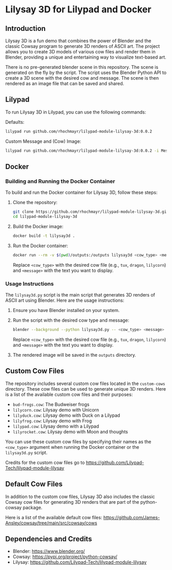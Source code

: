 # Lilysay 3D for Lilypad and Docker

## Introduction

Lilysay 3D is a fun demo that combines the power of Blender and the classic Cowsay program to generate 3D renders of ASCII art. The project allows you to create 3D models of various cow files and render them in Blender, providing a unique and entertaining way to visualize text-based art.

There is no pre-generated blender scene in this repository. The scene is generated on the fly by the script. The script uses the Blender Python API to create a 3D scene with the desired cow and message. The scene is then rendered as an image file that can be saved and shared.

## Lilypad

To run Lilysay 3D in Lilypad, you can use the following commands:

Defaults:

```sh
lilypad run github.com/rhochmayr/lilypad-module-lilysay-3d:0.0.2
```

Custom Message and (Cow) Image:

```sh	
lilypad run github.com/rhochmayr/lilypad-module-lilysay-3d:0.0.2 -i Message="Blender on Lilypad is fun!" -i Image="lilycorn"
```

## Docker

### Building and Running the Docker Container

To build and run the Docker container for Lilysay 3D, follow these steps:

1. Clone the repository:
   ```sh
   git clone https://github.com/rhochmayr/lilypad-module-lilysay-3d.git
   cd lilypad-module-lilysay-3d
   ```

2. Build the Docker image:
   ```sh
   docker build -t lilysay3d .
   ```

3. Run the Docker container:
   ```sh
   docker run --rm -v $(pwd)/outputs:/outputs lilysay3d <cow_type> <message>
   ```

   Replace `<cow_type>` with the desired cow file (e.g., `tux`, `dragon`, `lilycorn`) and `<message>` with the text you want to display.

### Usage Instructions

The `lilysay3d.py` script is the main script that generates 3D renders of ASCII art using Blender. Here are the usage instructions:

1. Ensure you have Blender installed on your system.

2. Run the script with the desired cow type and message:
   ```sh
   blender --background --python lilysay3d.py -- <cow_type> <message>
   ```

   Replace `<cow_type>` with the desired cow file (e.g., `tux`, `dragon`, `lilycorn`) and `<message>` with the text you want to display.

3. The rendered image will be saved in the `outputs` directory.

## Custom Cow Files

The repository includes several custom cow files located in the `custom-cows` directory. These cow files can be used to generate unique 3D renders. Here is a list of the available custom cow files and their purposes:

- `bud-frogs.cow`: The Budweiser frogs
- `lilycorn.cow`: Lilysay demo with Unicorn
- `lilyduck.cow`: Lilysay demo with Duck on a Lilypad
- `lilyfrog.cow`: Lilysay demo with Frog
- `lilypad.cow`: Lilysay demo with a Lilypad
- `lilyrocket.cow`: Lilysay demo with Moon and thoughts

You can use these custom cow files by specifying their names as the `<cow_type>` argument when running the Docker container or the `lilysay3d.py` script.

Credits for the custom cow files go to https://github.com/Lilypad-Tech/lilypad-module-lilysay

## Default Cow Files

In addition to the custom cow files, Lilysay 3D also includes the classic Cowsay cow files for generating 3D renders that are part of the python-cowsay package.

Here is a list of the available default cow files:
https://github.com/James-Ansley/cowsay/tree/main/src/cowsay/cows

## Dependencies and Credits

- Blender: https://www.blender.org/
- Cowsay: https://pypi.org/project/python-cowsay/
- Lilysay: https://github.com/Lilypad-Tech/lilypad-module-lilysay